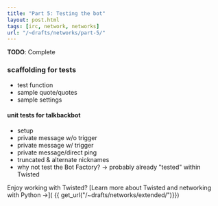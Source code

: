 ```yaml
---
title: "Part 5: Testing the bot"
layout: post.html
tags: [irc, network, networks]
url: "/~drafts/networks/part-5/"
---
```


**TODO**: Complete


### scaffolding for tests

* test function
* sample quote/quotes
* sample settings

#### unit tests for talkbackbot

* setup
* private message w/o trigger
* private message w/ trigger
* private message/direct ping
* truncated & alternate nicknames
* why not test the Bot Factory? -> probably already "tested" within Twisted


Enjoy working with Twisted? [Learn more about Twisted and networking with Python &rarr;]( {{ get_url("/~drafts/networks/extended/")}})